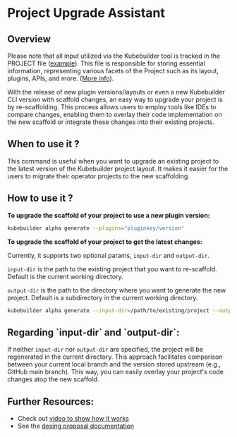 # Project Upgrade Assistant

## Overview

Please note that all input utilized via the Kubebuilder tool is tracked in the PROJECT file ([example][example]).
This file is responsible for storing essential information, representing various facets of the Project such as its layout,
plugins, APIs, and more. ([More info][more-info]).

With the release of new plugin versions/layouts or even a new Kubebuilder CLI version with scaffold changes,
an easy way to upgrade your project is by re-scaffolding. This process allows users to employ tools like IDEs to compare
changes, enabling them to overlay their code implementation on the new scaffold or integrate these changes into their existing projects.

## When to use it ?

This command is useful when you want to upgrade an existing project to the latest version of the Kubebuilder project layout.
It makes it easier for the users to migrate their operator projects to the new scaffolding.

## How to use it ?

**To upgrade the scaffold of your project to use a new plugin version:**

```sh
kubebuilder alpha generate --plugins="pluginkey/version"
```

**To upgrade the scaffold of your project to get the latest changes:**

Currently, it supports two optional params, `input-dir` and `output-dir`.

`input-dir` is the path to the existing project that you want to re-scaffold. Default is the current working directory.

`output-dir` is the path to the directory where you want to generate the new project. Default is a subdirectory in the current working directory.

```sh
kubebuilder alpha generate --input-dir=/path/to/existing/project --output-dir=/path/to/new/project
```

<aside class="note warning">
<h1>Regarding `input-dir` and `output-dir`:</h1>

If neither `input-dir` nor `output-dir` are specified, the project will be regenerated in the current directory.
This approach facilitates comparison between your current local branch and the version stored upstream (e.g., GitHub main branch).
This way, you can easily overlay your project's code changes atop the new scaffold.

</aside>

## Further Resources:

- Check out [video to show how it works](https://youtu.be/7997RIbx8kw?si=ODYMud5lLycz7osp)
- See the [desing proposal documentation](../../../../designs/helper_to_upgrade_projects_by_rescaffolding.md)

[example]: ./../../../../testdata/project-v4-with-plugins/PROJECT
[more-info]: ./../reference/project-config.md